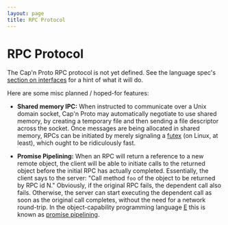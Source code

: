 ```yaml
---
layout: page
title: RPC Protocol
---
```


# RPC Protocol

The Cap'n Proto RPC protocol is not yet defined.  See the language spec's
[section on interfaces](language.html#interfaces) for a hint of what it will do.

Here are some misc planned / hoped-for features:

* **Shared memory IPC:**  When instructed to communicate over a Unix domain socket, Cap'n Proto may
  automatically negotiate to use shared memory, by creating a temporary file and then sending a
  file descriptor across the socket.  Once messages are being allocated in shared memory, RPCs
  can be initiated by merely signaling a [futex](http://man7.org/linux/man-pages/man2/futex.2.html)
  (on Linux, at least), which ought to be ridiculously fast.

* **Promise Pipelining:**  When an RPC will return a reference to a new remote object, the client
  will be able to initiate calls to the returned object before the initial RPC has actually
  completed.  Essentially, the client says to the server: "Call method `foo` of the object to be
  returned by RPC id N."  Obviously, if the original RPC fails, the dependent call also fails.
  Otherwise, the server can start executing the dependent call as soon as the original call
  completes, without the need for a network round-trip.  In the object-capability programming
  language <a href="http://en.wikipedia.org/wiki/E_(programming_language)">E</a> this is known as
  [promise pipelining](http://en.wikipedia.org/wiki/Futures_and_promises#Promise_pipelining).
